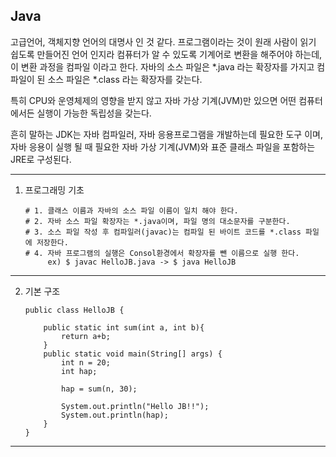 ##  Java

고급언어, 객체지향 언어의 대명사 인 것 같다.
프로그램이라는 것이 원래 사람이 읽기 쉽도록 만들어진 언어 인지라 
컴퓨터가 알 수 있도록 기계어로 변환을 해주어야 하는데, 이 변환 과정을 컴파일 이라고 한다.
자바의 소스 파일은 *.java 라는 확장자를 가지고 
컴파일이 된 소스 파일은 *.class 라는 확장자를 갖는다.

특히 CPU와 운영체제의 영향을 받지 않고 자바 가상 기계(JVM)만 있으면
어떤 컴퓨터에서든 실행이 가능한 독립성을 갖는다.

흔히 말하는 JDK는 자바 컴파일러, 자바 응용프로그램을 개발하는데 필요한 도구 이며,
자바 응용이 실행 될 때 필요한 자바 가상 기계(JVM)와 표준 클래스 파일을 포함하는 JRE로 구성된다.


-----

1. 프로그래밍 기초


	```
	# 1. 클래스 이름과 자바의 소스 파일 이름이 일치 해야 한다.
	# 2. 자바 소스 파일 확장자는 *.java이며, 파일 명의 대소문자를 구분한다.
	# 3. 소스 파일 작성 후 컴파일러(javac)는 컴파일 된 바이트 코드를 *.class 파일에 저장한다.
	# 4. 자바 프로그램의 실행은 Consol환경에서 확장자를 뺀 이름으로 실행 한다.
	     ex) $ javac HelloJB.java -> $ java HelloJB
	```

-----

2. 기본 구조


	```
	public class HelloJB {

		public static int sum(int a, int b){
			return a+b;
		}
    	public static void main(String[] args) {
    		int n = 20;
    		int hap; 

    		hap = sum(n, 30);

        	System.out.println("Hello JB!!");
        	System.out.println(hap);
    	}
	}
	```

-----